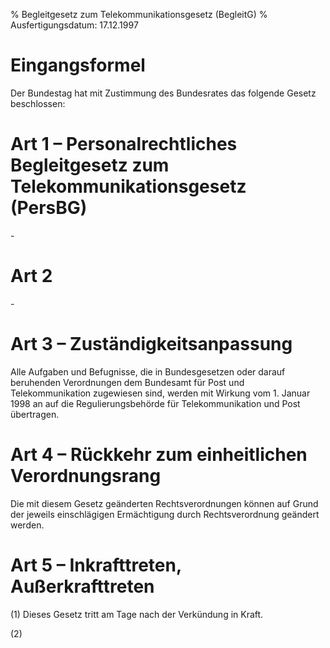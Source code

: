 % Begleitgesetz zum Telekommunikationsgesetz  (BegleitG)
% Ausfertigungsdatum: 17.12.1997
 
# Eingangsformel

Der Bundestag hat mit Zustimmung des Bundesrates das folgende Gesetz beschlossen:

# Art 1 – Personalrechtliches Begleitgesetz zum Telekommunikationsgesetz (PersBG)

\-

# Art 2

\-

# Art 3 – Zuständigkeitsanpassung

Alle Aufgaben und Befugnisse, die in Bundesgesetzen oder darauf beruhenden Verordnungen dem Bundesamt für Post und Telekommunikation zugewiesen sind, werden mit Wirkung vom 1. Januar 1998 an auf die Regulierungsbehörde für Telekommunikation und Post übertragen.

# Art 4 – Rückkehr zum einheitlichen Verordnungsrang

Die mit diesem Gesetz geänderten Rechtsverordnungen können auf Grund der jeweils einschlägigen Ermächtigung durch Rechtsverordnung geändert werden.

# Art 5 – Inkrafttreten, Außerkrafttreten

(1) Dieses Gesetz tritt am Tage nach der Verkündung in Kraft.

(2)
